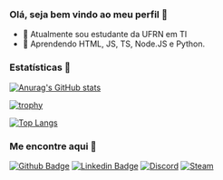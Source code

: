### Olá, seja bem vindo ao meu perfil 🤝

- 🔭 Atualmente sou estudante da UFRN em TI
- 🌱 Aprendendo HTML, JS, TS, Node.JS e Python.

### Estatísticas 🧐

[![Anurag's GitHub stats](https://github-readme-stats.vercel.app/api?username=wheados&count_private=true&show_icons=true&theme=dracula)](https://github.com/anuraghazra/github-readme-stats)

[![trophy](https://github-profile-trophy.vercel.app/?username=wheados&theme=dracula&row=2&column=3)](https://github.com/ryo-ma/github-profile-trophy)

[![Top Langs](https://github-readme-stats.vercel.app/api/top-langs/?username=wheados&theme=radical)](https://github.com/anuraghazra/github-readme-stats)

### Me encontre aqui 👋

[![Github Badge](https://img.shields.io/badge/GitHub-100000?style=for-the-badge&logo=github&logoColor=white)](https://github.com/wheados)
[![Linkedin Badge](https://img.shields.io/badge/LinkedIn-0077B5?style=for-the-badge&logo=linkedin&logoColor=white)](https://www.linkedin.com/in/victor-adriano-9592a0211/)
[![Discord](https://img.shields.io/badge/Discord-7289DA?style=for-the-badge&logo=discord&logoColor=white)](https://discordapp.com/users/236953323394170881)
[![Steam](https://img.shields.io/badge/Steam-000000?style=for-the-badge&logo=steam&logoColor=white)](https://steamcommunity.com/id/Wheados/)
